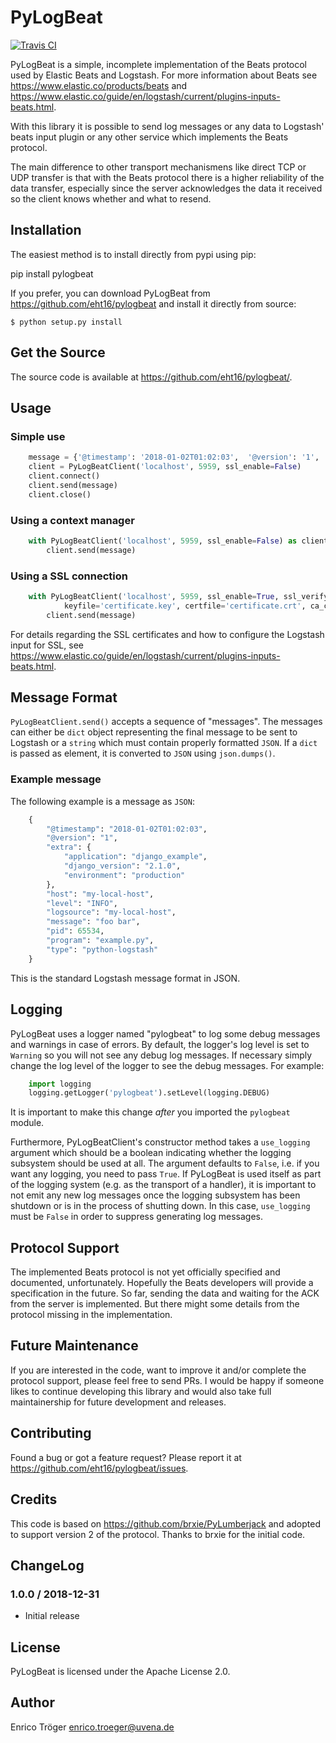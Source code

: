 PyLogBeat
=========

[![Travis CI](https://travis-ci.org/eht16/pylogbeat.svg?branch=master)](https://travis-ci.org/eht16/pylogbeat)


PyLogBeat is a simple, incomplete implementation of the Beats protocol
used by Elastic Beats and Logstash. For more information about Beats see
https://www.elastic.co/products/beats and
https://www.elastic.co/guide/en/logstash/current/plugins-inputs-beats.html.

With this library it is possible to send log messages or any data to
Logstash' beats input plugin or any other service which implements
the Beats protocol.

The main difference to other transport mechanismens like direct TCP
or UDP transfer is that with the Beats protocol there is a higher
reliability of the data transfer, especially since the server
acknowledges the data it received so the client knows whether and
what to resend.


Installation
------------

The easiest method is to install directly from pypi using pip:

  pip install pylogbeat


If you prefer, you can download PyLogBeat from
https://github.com/eht16/pylogbeat and install it directly from source:

    $ python setup.py install


Get the Source
--------------

The source code is available at https://github.com/eht16/pylogbeat/.


Usage
-----

### Simple use

```python
    message = {'@timestamp': '2018-01-02T01:02:03',  '@version': '1', 'message': 'hello world'}
    client = PyLogBeatClient('localhost', 5959, ssl_enable=False)
    client.connect()
    client.send(message)
    client.close()
```

### Using a context manager

```python
    with PyLogBeatClient('localhost', 5959, ssl_enable=False) as client:
        client.send(message)
```

### Using a SSL connection

```python
    with PyLogBeatClient('localhost', 5959, ssl_enable=True, ssl_verify=True,
            keyfile='certificate.key', certfile='certificate.crt', ca_certs='ca.crt') as client:
        client.send(message)
```

For details regarding the SSL certificates and how to configure the
Logstash input for SSL, see
https://www.elastic.co/guide/en/logstash/current/plugins-inputs-beats.html.


Message Format
--------------

`PyLogBeatClient.send()` accepts a sequence of "messages".
The messages can either be `dict` object representing the final
message to be sent to Logstash or a `string` which must contain
properly formatted `JSON`.
If a `dict` is passed as element, it is converted to `JSON` using
`json.dumps()`.

### Example message

The following example is a message as `JSON`:

```python
    {
        "@timestamp": "2018-01-02T01:02:03",
        "@version": "1",
        "extra": {
            "application": "django_example",
            "django_version": "2.1.0",
            "environment": "production"
        },
        "host": "my-local-host",
        "level": "INFO",
        "logsource": "my-local-host",
        "message": "foo bar",
        "pid": 65534,
        "program": "example.py",
        "type": "python-logstash"
    }
```

This is the standard Logstash message format in JSON.


Logging
-------

PyLogBeat uses a logger named "pylogbeat" to log some debug messages
and warnings in case of errors. By default, the logger's log level
is set to `Warning` so you will not see any debug log messages.
If necessary simply change the log level of the logger to see the debug
messages. For example:

```python
    import logging
    logging.getLogger('pylogbeat').setLevel(logging.DEBUG)
```

It is important to make this change *after* you imported
the `pylogbeat` module.

Furthermore, PyLogBeatClient's constructor method takes a `use_logging`
argument which should be a boolean indicating whether the logging
subsystem should be used at all. The argument defaults to `False`,
i.e. if you want any logging, you need to pass `True`.
If PyLogBeat is used itself as part of the logging system (e.g.
as the transport of a handler), it is important to not emit any new
log messages once the logging subsystem has been shutdown or is in the
process of shutting down. In this case, `use_logging` must be `False`
in order to suppress generating log messages.


Protocol Support
----------------

The implemented Beats protocol is not yet officially specified and
documented, unfortunately. Hopefully the Beats developers will
provide a specification in the future.
So far, sending the data and waiting for the ACK from the server is
implemented. But there might some details from the protocol missing
in the implementation.


Future Maintenance
------------------

If you are interested in the code, want to improve it and/or
complete the protocol support, please feel free to send PRs.
I would be happy if someone likes to continue developing this library
and would also take full maintainership for future development and
releases.


Contributing
------------

Found a bug or got a feature request? Please report it at
https://github.com/eht16/pylogbeat/issues.


Credits
-------

This code is based on https://github.com/brxie/PyLumberjack and
adopted to support version 2 of the protocol.
Thanks to brxie for the initial code.


ChangeLog
---------

### 1.0.0 / 2018-12-31

- Initial release


License
-------
PyLogBeat is licensed under the Apache License 2.0.


Author
------

Enrico Tröger <enrico.troeger@uvena.de>
